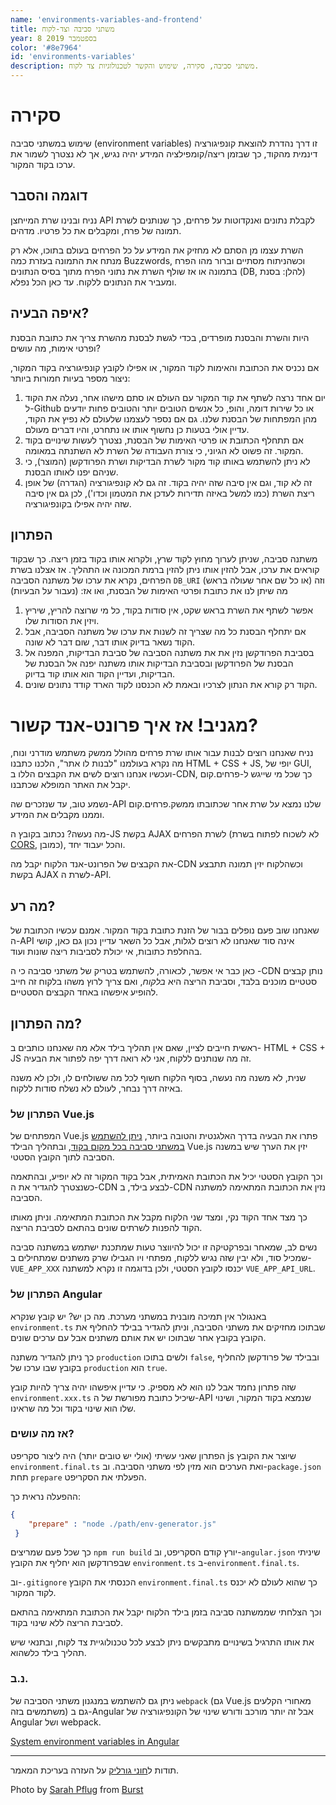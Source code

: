 ```yaml
---
name: 'environments-variables-and-frontend'
title: משתני סביבה וצד-לקוח
year: 8 בספטמבר 2019
color: '#8e7964'
id: 'environments-variables'
description: משתני סביבה, סקירה, שימוש והקשר לטכנולוגיות צד לקוח.
---
```


# סקירה
שימוש במשתני סביבה 
(environment variables)
זו דרך נהדרת להוצאת קונפיגורציה דינמית מהקוד,
כך שבזמן ריצה/קומפילציה המידע יהיה נגיש, אך לא נצטרך לשמור את ערכו בקוד המקור.

## דוגמה והסבר
נניח ובנינו שרת המייחצן API לקבלת נתונים ואנקדוטות על פרחים, 
כך שנותנים לשרת תמונה של פרח, ומקבלים את כל פרטיו. מדהים.

השרת עצמו מן הסתם לא מחזיק את המידע על כל הפרחים בעולם בתוכו, 
אלא רק מנתח את התמונה בעזרת כמה
 Buzzwords,
וכשהניתוח מסתיים וברור מהו הפרח בתמונה או אז שולף השרת את נתוני הפרח מתוך בסיס הנתונים 
(DB, להלן: בסנת) 
ומעביר את הנתונים ללקוח. עד כאן הכל נפלא.

## איפה הבעיה?
היות והשרת והבסנת מופרדים, בכדי לגשת לבסנת מהשרת צריך את כתובת הבסנת ופרטי אימות, מה עושים?

אם נכניס את הכתובת והאימות לקוד המקור, 
או אפילו לקובץ קונפיגורציה בקוד המקור, ניצור מספר בעיות חמורות ביותר:

1. יום אחד נרצה לשתף את קוד המקור עם העולם או סתם מישהו אחר, 
נעלה את הקוד ל-Github או כל שירות דומה, 
והופ, כל אנשים הטובים יותר והטובים פחות יודעים מהן המפתחות של הבסנת שלנו. 
גם אם נספר לעצמנו שלעולם לא נפיץ את הקוד, 
עדיין אולי בטעות כן נחשוף אותו או נתחרט, והיו דברים מעולם.
1. אם תתחלף הכתובת או פרטי האימות של הבסנת, 
נצטרך לעשות שינויים בקוד המקור. זה פשוט לא הגיוני, 
כי צורת העבודה של השרת לא השתנתה במאומה.
1. לא ניתן להשתמש באותו קוד מקור לשרת הבדיקות ושרת הפרודקשן 
(המוצר), 
כי שניהם יפנו לאותו הבסנת.
1. זה לא קוד, וגם אין סיבה שזה יהיה בקוד.
 זה גם לא קונפיגורציה (הגדרה) של אופן ריצת השרת 
 (כמו למשל באיזה תדירות לעדכן את המטמון וכדו'), 
 לכן גם אין סיבה שזה יהיה אפילו בקונפיגורציה.

## הפתרון
משתנה סביבה, שניתן לערוך מחוץ לקוד שרץ,
ולקרוא אותו בקוד בזמן ריצה.
כך שבקוד קוראים את ערכו, 
אבל להזין אותו ניתן להזין ברמת המכונה או התהליך. 
אז אצלנו בשרת הפרחים, נקרא את ערכו של משתנה הסביבה
`DB_URI`
(או כל שם אחר שעולה בראש) 
וזה מה שיתן לנו את כתובת ופרטי האימות של הבסנת, 
ואו אז:
(נעבור על הבעיות)
1. אפשר לשתף את השרת בראש שקט, אין סודות בקוד, כל מי שרוצה להריץ, שיריץ ויזין את הסודות שלו.
1. אם יתחלף הבסנת כל מה שצריך זה לשנות את ערכו של משתנה הסביבה, 
אבל הקוד נשאר בדיוק אותו דבר, שום דבר לא שונה.
1. בסביבת הפרודקשן נזין את את משתנה הסביבה של סביבת הבדיקות, 
המפנה אל הבסנת של הפרודקשן ובסביבת הבדיקות אותו משתנה יפנה אל הבסנת של הבדיקות, 
ועדיין הקוד הוא אותו קוד בדיוק.
1. הקוד רק קורא את הנתון לצרכיו ובאמת לא הכנסנו לקוד הארד קודד נתונים שונים.

# מגניב! אז איך פרונט-אנד קשור?
נניח שאנחנו רוצים לבנות עבור אותו שרת פרחים מהולל ממשק משתמש מודרני ונוח, 
מה נקרא בעולמנו "לבנות לו אתר", 
הלכנו כתבנו HTML + CSS + JS, יופי של GUI, 
ועכשיו אנחנו רוצים לשים את הקבצים הללו ב-CDN,
כך שכל מי שייגש ל-פרחים.קום יקבל את האתר המופלא שכתבנו. 

נשמע טוב, עד שנזכרים שה-API
שלנו נמצא על שרת אחר שכתובתו ממשק.פרחים.קום וממנו מקבלים את המידע. 

מה נעשה? נכתוב בקובץ 
ה-JS בקשת AJAX לשרת הפרחים 
(לא לשכוח לפתוח בשרת [CORS](https://developer.mozilla.org/en-US/docs/Web/HTTP/CORS), כמובן), 
והכל יעבוד יחד.

את הקבצים של הפרונט-אנד 
הלקוח יקבל 
מה-CDN וכשהלקוח יזין תמונה תתבצע בקשת
AJAX לשרת ה-API.

## מה רע? 
שאנחנו שוב פעם נופלים בבור של הזנת כתובת בקוד המקור. אמנם עכשיו הכתובת של 
ה-API
אינה סוד שאנחנו לא רוצים לגלות, אבל כל השאר עדיין נכון גם כאן,
קושי בהחלפת כתובות, אי יכולת לסביבות ריצה שונות ועוד.

כאן כבר אי אפשר, לכאורה, להשתמש בטריק של משתני סביבה כי ה
-CDN נותן קבצים סטטיים מוכנים בלבד, 
וסביבת הריצה היא *בלקוח*, 
ואם צריך לרוץ משהו בלקוח זה חייב להופיע איפשהו באחד הקבצים הסטטיים.

## מה הפתרון?
ראשית חייבים לציין, שאם אין תהליך בילד אלא מה שאנחנו כותבים 
ב- HTML + CSS + JS
זה מה שנותנים ללקוח, אני לא רואה דרך יפה לפתור את הבעיה.

שנית, לא משנה מה נעשה, 
בסוף הלקוח חשוף לכל מה ששולחים לו, ולכן לא משנה באיזה דרך נבחר, לעולם לא נשלח סודות ללקוח.

### הפתרון של Vue.js
המפתחים של 
Vue.js
פתרו את הבעיה בדרך האלגנטית והטובה ביותר, 
[ניתן להשתמש במשתני סביבה בכל מקום בקוד](https://cli.vuejs.org/guide/mode-and-env.html#environment-variables),
ובתהליך הבילד 
Vue.js
יזין את הערך שיש במשנה הסביבה לתוך הקובץ הסטטי.

וכך הקובץ הסטטי יכיל את הכתובת האמיתית, 
אבל בקוד המקור זה לא יופיע, 
ובהתאמה כשנצטרך להגדיר את 
ה-CDN
לבצע בילד, 
ב-CDN נזין את הכתובת המתאימה למשתנה הסביבה. 

כך מצד אחד הקוד נקי, 
ומצד שני הלקוח מקבל את הכתובת המתאימה. 
וניתן מאותו הקוד להפנות לשרתים שונים בהתאם לסביבת הריצה.

נשים לב, 
שמאחר ובפרקטיקה זו יכול להיווצר טעות שמתכנת ישתמש במשתנה סביבה שמכיל סוד, 
ולא יבין שזה נגיש ללקוח, 
מפתחי ויו הגבילו שרק משתנים שמתחילים 
ב-`VUE_APP_XXX` יכנסו לקובץ הסטטי, 
ולכן בדוגמה זו נקרא למשתנה `VUE_APP_API_URL`.

### הפתרון של Angular
באנגולר אין תמיכה מובנית במשתני מערכת. מה כן יש? יש קובץ שנקרא
`environment.ts`
שבתוכו מחזיקים את משתני הסביבה, 
וניתן להגדיר בבילד להחליף את הקובץ בקובץ אחר שבתוכו יש את אותם משתנים אבל עם ערכים שונים.

כך ניתן להגדיר משתנה `production` ולשים בתוכו `false`,
ובבילד של פרודקשן להחליף בקובץ שבו ערכו של `production` הוא `true`.

שזה פתרון נחמד אבל לנו הוא לא מספיק. 
כי עדיין איפשהו יהיה צריך להיות קובץ 
`environment.xxx.ts`
שיכיל כתובת מפורשת של ה-API 
שנמצא בקוד המקור,
ושינוי שלו הוא שינוי בקוד וכל מה שראינו.

### אז מה עושים?
הפתרון שאני עשיתי (אולי יש טובים יותר) היה ליצור סקריפט
js 
שיוצר את הקובץ
`environment.final.ts` ואת הערכים הוא מזין לפי משתני הסביבה. 
וב-`package.json`
תחת `prepare` הפעלתי את הסקריפט.

ההפעלה נראית כך:
```json
{
    "prepare" : "node ./path/env-generator.js"
 }
```

כך שכל פעם שמריצים 
`npm run build`
יורץ קודם הסקריפט,
וב-`angular.json`
שיניתי שבפרודקשן הוא יחליף את הקובץ
`environment.ts` ב-`environment.final.ts`.

וב-`.gitignore` הכנסתי את הקובץ `environment.final.ts` כך שהוא לעולם לא יכנס לקוד המקור.

וכך הצלחתי שממשתנה סביבה בזמן בילד הלקוח יקבל את הכתובת המתאימה בהתאם לסביבת הריצה 
ללא שינוי בקוד.

את אותו התרגיל בשינויים מתבקשים ניתן לבצע לכל טכנולוגיית צד לקוח, 
ובתנאי שיש תהליך בילד כלשהוא.

### נ.ב.
ניתן גם להשתמש במנגנון משתני הסביבה של
`webpack`
(גם Vue.js מאחורי הקלעים משתמשים בזה)
גם ב-Angular
אבל זה יותר מורכב ודורש שינוי של הקונפיגורציה של
Angular ושל webpack. 

[System environment variables in Angular](https://blog.usejournal.com/system-environment-variables-in-angular-1f4a922c7b4c)

---

תודות ל[חוני גורליק](https://twitter.com/chonye91) על העזרה בעריכת המאמר.

Photo by <a href="https://burst.shopify.com/@sarahpflugphoto?utm_campaign=photo_credit&amp;utm_content=Picture+of+Electrical+Room+Office+Sign+%E2%80%94+Free+Stock+Photo&amp;utm_medium=referral&amp;utm_source=credit">Sarah Pflug</a> from <a href="https://burst.shopify.com/technology?utm_campaign=photo_credit&amp;utm_content=Picture+of+Electrical+Room+Office+Sign+%E2%80%94+Free+Stock+Photo&amp;utm_medium=referral&amp;utm_source=credit">Burst</a>